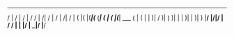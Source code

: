   __        __   __   __        __  __   __        _    __ 
 /  | /  | /  | /    /  |      /|  /  | /  |      /|   /  |
(   |(   |(___|(___ (___|     ( | (   |(___| ___ ( |  (   |
|   )| / )|   )    )|           | |   )|           | )|   )
|__/ |/|/ |  /  __/ |           | |__/ |          _|/ |__/ 
                                                           
